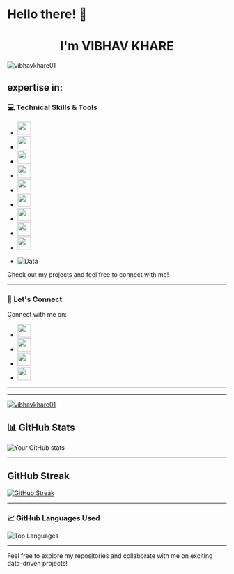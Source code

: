  # Hello there! 👋
<h1 align="center"> I'm VIBHAV KHARE </h1> 

<p align="left"> <img src="https://komarev.com/ghpvc/?username=vibhavkhare01&label=Profile%20views&color=0e75b6&style=flat" alt="vibhavkhare01" /> </p>

## expertise in:
### 💻 Technical Skills & Tools
- <img src="https://img.shields.io/badge/HTML-F16524?style=for-the-badge&logo=html5&logoColor=white" height="30"> 
- <img src="https://img.shields.io/badge/CSS-1572B6?style=for-the-badge&logo=css3&logoColor=white" height="30"> 
- <img src="https://img.shields.io/badge/Python-3776AB?style=for-the-badge&logo=python&logoColor=white" height="30"> 
- <img src="https://img.shields.io/badge/SQL-4479A1?style=for-the-badge&logo=sqlite&logoColor=white" height="30"> 
- <img src="https://img.shields.io/badge/MySQL-4479A1?style=for-the-badge&logo=mysql&logoColor=white" height="30"> 
- <img src="https://img.shields.io/badge/Power%20BI-F2C811?style=for-the-badge&logo=power-bi&logoColor=white" height="30"> 
- <img src="https://img.shields.io/badge/Tableau-E97627?style=for-the-badge&logo=tableau&logoColor=white" height="30"> 
- <img src="https://img.shields.io/badge/Excel-217346?style=for-the-badge&logo=excel&logoColor=white" height="30"> 
- <img src="https://img.shields.io/badge/Google%20Sheets-34A853?style=for-the-badge&logo=google-sheets&logoColor=white" height="30"> 

- ![Data](https://media.giphy.com/media/f3iwJFOVOwuy7K6FFw/giphy.gif)

Check out my projects and feel free to connect with me!

---

### 💬 Let's Connect
Connect with me on:
- <a href="https://www.linkedin.com/in/vibhav-khare-gds2103" target="_blank"><img src="https://img.shields.io/badge/LinkedIn-0077B5?style=for-the-badge&logo=linkedin&logoColor=white" height="30"></a>
- <a href="https://datalemur.com/your-profile" target="_blank"><img src="https://img.shields.io/badge/Datalemur-1DBF73?style=for-the-badge&logo=datalemur&logoColor=white" height="30"></a>
- <a href="mailto:vibhavkhare6@gmail.com" target="_blank"><img src="https://img.shields.io/badge/Gmail-D14836?style=for-the-badge&logo=gmail&logoColor=white" height="30"></a>
- <a href="https://x.com/Vibhavkhare03?t=MK_gtpx0LQ1xCUp2CtvgfA&s=09" target="_blank"><img src="https://img.shields.io/badge/Twitter-1DA1F2?style=for-the-badge&logo=twitter&logoColor=white" height="30"></a>

---


---
<p align="left"> <a href="https://github.com/ryo-ma/github-profile-trophy"><img src="https://github-profile-trophy.vercel.app/?username=vibhavkhare01" alt="vibhavkhare01" /></a> </p>

## 📊 GitHub Stats
![Your GitHub stats](https://github-readme-stats.vercel.app/api?username=vibhavkhare01&show_icons=true&theme=radical)

---

## GitHub Streak
[![GitHub Streak](https://streak-stats.demolab.com/?user=vibhavkhare01&theme=github-dark&hide_border=true)](https://git.io/streak-stats)

---

### 📈 GitHub Languages Used
![Top Languages](https://github-readme-stats.vercel.app/api/top-langs/?username=vibhavkhare01&langs_count=5&layout=compact&theme=radical)

---

Feel free to explore my repositories and collaborate with me on exciting data-driven projects!
<!---
vibhavkhare01/vibhavkhare01 is a ✨ special ✨ repository because its `README.md` (this file) appears on your GitHub profile.
You can click the Preview link to take a look at your changes.
--->
##

